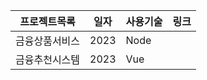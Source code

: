 프로젝트목록 | 일자 | 사용기술 | 링크
------------|------|-------|-----|
금융상품서비스 | 2023 | Node
금융추천시스템 | 2023 | Vue

